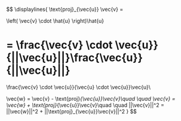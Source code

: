 $$
\displaylines{
\text{proj}_{\vec{u}} \vec{v} = 

\left( \vec{v} \cdot \hat{u} \right)\hat{u}

=
\frac{\vec{v} \cdot \vec{u}}{||\vec{u}||}\frac{\vec{u}}{||\vec{u}||}
 = 

\frac{\vec{v} \cdot \vec{u}}{\vec{u} \cdot \vec{u}}\vec{u}\\

\vec{w} = \vec{v} - \text{proj}_{\vec{u}}\vec{v}\quad \quad
\vec{v} = \vec{w} + \text{proj}_{\vec{u}}\vec{v}\quad \quad
||\vec{v}||^2 = ||\vec{w}||^2 + ||\text{proj}_{\vec{u}}\vec{v}||^2
}
$$
